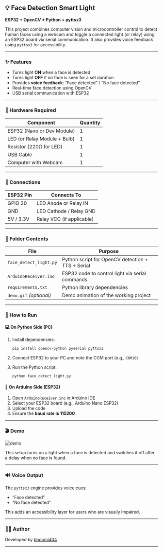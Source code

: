 
## 💡 Face Detection Smart Light

**ESP32 + OpenCV + Python + pyttsx3**

This project combines computer vision and microcontroller control to detect human faces using a webcam and toggle a connected light (or relay) using an ESP32 board via serial communication. It also provides voice feedback using `pyttsx3` for accessibility.

---

### ✨ Features

* Turns light **ON** when a face is detected
* Turns light **OFF** if no face is seen for a set duration
* Provides **voice feedback**: “Face detected” / “No face detected”
* Real-time face detection using OpenCV
* USB serial communication with ESP32

---

### 🔧 Hardware Required

| Component                    | Quantity |
| ---------------------------- | -------- |
| ESP32 (Nano or Dev Module)   | 1        |
| LED (or Relay Module + Bulb) | 1        |
| Resistor (220Ω for LED)      | 1        |
| USB Cable                    | 1        |
| Computer with Webcam         | 1        |

---

### 🔌 Connections

| ESP32 Pin | Connects To               |
| --------- | ------------------------- |
| GPIO 20   | LED Anode or Relay IN     |
| GND       | LED Cathode / Relay GND   |
| 5V / 3.3V | Relay VCC (if applicable) |

---

### 📁 Folder Contents

| File                    | Purpose                                           |
| ----------------------- | ------------------------------------------------- |
| `face_detect_light.py`  | Python script for OpenCV detection + TTS + Serial |
| `ArduinoReceiver.ino`   | ESP32 code to control light via serial commands   |
| `requirements.txt`      | Python library dependencies                       |
| `demo.gif` *(optional)* | Demo animation of the working project             |

---

### 🚀 How to Run

#### 💻 On Python Side (PC)

1. Install dependencies:

   ```bash
   pip install opencv-python pyserial pyttsx3
   ```

2. Connect ESP32 to your PC and note the COM port (e.g., `COM10`)

3. Run the Python script:

   ```bash
   python face_detect_light.py
   ```

#### 🔁 On Arduino Side (ESP32)

1. Open `ArduinoReceiver.ino` in Arduino IDE
2. Select your ESP32 board (e.g., Arduino Nano ESP32)
3. Upload the code
4. Ensure the **baud rate is 115200**

---

### 🎬 Demo

![demo](demo.gif)

This setup turns on a light when a face is detected and switches it off after a delay when no face is found.

---

### 🔊 Voice Output

The `pyttsx3` engine provides voice cues:

* “Face detected”
* “No face detected”

This adds an accessibility layer for users who are visually impaired.

---

### 🧑‍💻 Author

Developed by [bhoomi404](https://github.com/bhoomi404)

---



